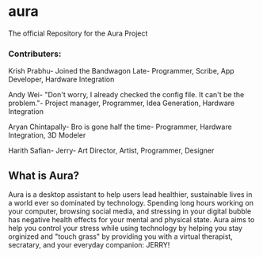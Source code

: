 # aura
The official Repository for the Aura Project

### Contributers:

Krish Prabhu- Joined the Bandwagon Late- Programmer, Scribe, App Developer, Hardware Integration

Andy Wei- "Don't worry, I already checked the config file. It can't be the problem."- Project manager, Programmer, Idea Generation, Hardware Integration

Aryan Chintapally- Bro is gone half the time- Programmer, Hardware Integration, 3D Modeler

Harith Safian- Jerry- Art Director, Artist, Programmer, Designer

## What is Aura?
Aura is a desktop assistant to help users lead healthier, sustainable lives in a world ever so dominated by technology.
Spending long hours working on your computer, browsing social media, and stressing in your digital bubble has negative health effects for your mental and physical state. Aura aims to help you control your stress while using technology by helping you stay orginized and "touch grass" by providing you with a virtual therapist, secratary, and your everyday companion: JERRY!
